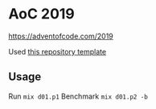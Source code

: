 # AoC 2019

https://adventofcode.com/2019

Used [this repository template](https://github.com/mhanberg/advent-of-code-elixir-starter)

## Usage

Run `mix d01.p1`
Benchmark `mix d01.p2 -b`
